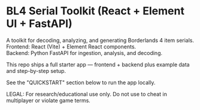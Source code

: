 # BL4 Serial Toolkit (React + Element UI + FastAPI)

A toolkit for decoding, analyzing, and generating Borderlands 4 item serials.  
Frontend: React (Vite) + Element React components.  
Backend: Python FastAPI for ingestion, analysis, and decoding.

This repo ships a full starter app — frontend + backend plus example data and step-by-step setup.

See the "QUICKSTART" section below to run the app locally.

LEGAL: For research/educational use only. Do not use to cheat in multiplayer or violate game terms.
